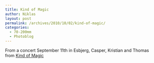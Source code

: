 ```yaml
---
title: Kind of Magic
author: Niklas
layout: post
permalink: /archives/2010/10/02/kind-of-magic/
categories:
  - 70-200mm
  - Photoblog
---
```

From a concert September 11th in Esbjerg, Casper, Kristian and Thomas from [Kind of Magic][1]

 [1]: http://kindofmagic.dk/